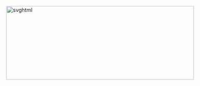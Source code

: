 <a href="https://anthonyonline.cf">
    <img src="embed.svg" width="100%" height="200vh" alt="svghtml">
</a>
